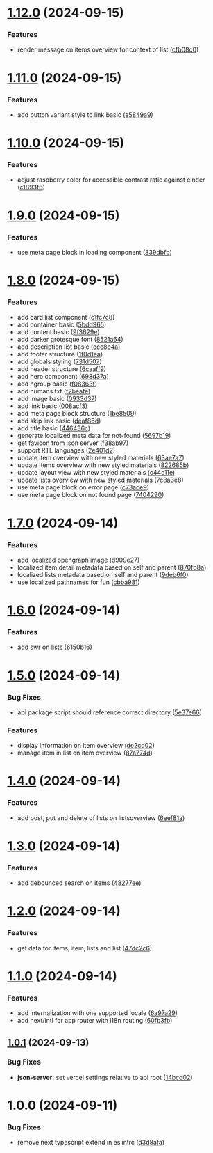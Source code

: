 # [1.12.0](https://github.com/eslook/list-it-2024/compare/v1.11.0...v1.12.0) (2024-09-15)


### Features

* render message on items overview for context of list ([cfb08c0](https://github.com/eslook/list-it-2024/commit/cfb08c056d1b1a227ef8be8f77dc9e82f2844e0b))

# [1.11.0](https://github.com/eslook/list-it-2024/compare/v1.10.0...v1.11.0) (2024-09-15)


### Features

* add button variant style to link basic ([e5849a9](https://github.com/eslook/list-it-2024/commit/e5849a97027ea8c59ab39fbf6e9edeb921c611df))

# [1.10.0](https://github.com/eslook/list-it-2024/compare/v1.9.0...v1.10.0) (2024-09-15)


### Features

* adjust raspberry color for accessible contrast ratio against cinder ([c1893f6](https://github.com/eslook/list-it-2024/commit/c1893f65fd05f07e04a526c20a9427226a6c3d66))

# [1.9.0](https://github.com/eslook/list-it-2024/compare/v1.8.0...v1.9.0) (2024-09-15)


### Features

* use meta page block in loading component ([839dbfb](https://github.com/eslook/list-it-2024/commit/839dbfbf5ed8dc3815421be96d4968321083298e))

# [1.8.0](https://github.com/eslook/list-it-2024/compare/v1.7.0...v1.8.0) (2024-09-15)


### Features

* add card list component ([c1fc7c8](https://github.com/eslook/list-it-2024/commit/c1fc7c8e658354b7a8e517994dc7508f167c6e34))
* add container basic ([5bdd965](https://github.com/eslook/list-it-2024/commit/5bdd96561fc960808e506c2ae58188c07a06079e))
* add content basic ([9f3629e](https://github.com/eslook/list-it-2024/commit/9f3629ed39bc3403c30679c2efab3678b160f254))
* add darker grotesque font ([8521a64](https://github.com/eslook/list-it-2024/commit/8521a640456f4efe1a28230ec13fcc77fd8a7c44))
* add description list basic ([ccc8c4a](https://github.com/eslook/list-it-2024/commit/ccc8c4a1d3fea5a487c6c6ed66e7dd3286dd31bb))
* add footer structure ([1f0d1ea](https://github.com/eslook/list-it-2024/commit/1f0d1ea0ed3d0a2b9e0675fbaa0f92e08ba6067b))
* add globals styling ([731d507](https://github.com/eslook/list-it-2024/commit/731d5074e1e54c3a9bb808d40b5de9482d08233a))
* add header structure ([6caaff9](https://github.com/eslook/list-it-2024/commit/6caaff902380e52a14829d756f612e7796cec9f9))
* add hero component ([698d37a](https://github.com/eslook/list-it-2024/commit/698d37ad5253821fed32a9310876cc4d9b61bfe9))
* add hgroup basic ([f08363f](https://github.com/eslook/list-it-2024/commit/f08363f5c5ced933074b0ad7df68dd5fb5e5f09f))
* add humans.txt ([f2beafe](https://github.com/eslook/list-it-2024/commit/f2beafe6946b72a572fd866f19f9dcd29cdc44a7))
* add image basic ([0933d37](https://github.com/eslook/list-it-2024/commit/0933d37358326c309d40e7608a2df8fdb3426fe1))
* add link basic ([008acf3](https://github.com/eslook/list-it-2024/commit/008acf364410ae2eb815304e72d442a0ab358004))
* add meta page block structure ([1be8509](https://github.com/eslook/list-it-2024/commit/1be850993b5ae39adb32a7b213336489f66ddbcc))
* add skip link basic ([deaf86d](https://github.com/eslook/list-it-2024/commit/deaf86dd3acb54956d5e9737490548ce3ece0d8f))
* add title basic ([446436c](https://github.com/eslook/list-it-2024/commit/446436c2cf778cbba762d1cb7a00db2ad11f44ae))
* generate localized meta data for not-found ([5697b19](https://github.com/eslook/list-it-2024/commit/5697b19d5a21d0f273e071a49d81f9a5e12c2ed8))
* get favicon from json server ([f38ab97](https://github.com/eslook/list-it-2024/commit/f38ab97e5d0a0019a85a7dba40e269b6b73450d9))
* support RTL languages ([2e401d2](https://github.com/eslook/list-it-2024/commit/2e401d2c3b0ead4a8f62700b8a4d5d75ce267543))
* update item overview with new styled materials ([63ae7a7](https://github.com/eslook/list-it-2024/commit/63ae7a76e0c16478d140079be97921716c80bcfd))
* update items overview with new styled materials ([822685b](https://github.com/eslook/list-it-2024/commit/822685b5bbb645fbcc718ac4d61ed289bc957ac6))
* update layout view with new styled materials ([c44c11e](https://github.com/eslook/list-it-2024/commit/c44c11eb1c614ff8675f40aa803c3354113a62aa))
* update lists overview with new styled materials ([7c8a3e8](https://github.com/eslook/list-it-2024/commit/7c8a3e802a47ef53abffbf3a028b120137c5608b))
* use meta page block on error page ([c73ace9](https://github.com/eslook/list-it-2024/commit/c73ace9d95a22f574b5e6bf109ed561af2f16744))
* use meta page block on not found page ([7404290](https://github.com/eslook/list-it-2024/commit/740429018c2e3fd5f8e80e6428ea2d7b32df946c))

# [1.7.0](https://github.com/eslook/list-it-2024/compare/v1.6.0...v1.7.0) (2024-09-14)


### Features

* add localized opengraph image ([d909e27](https://github.com/eslook/list-it-2024/commit/d909e27ba11e0700cc45024f68cdd9224cc2fade))
* localized item detail metadata based on self and parent ([870fb8a](https://github.com/eslook/list-it-2024/commit/870fb8a143139bbe48736c4407dc4ede01a51c66))
* localized lists metadata based on self and parent ([9deb6f0](https://github.com/eslook/list-it-2024/commit/9deb6f0a2926c68725004cb42b58cefa595afa96))
* use localized pathnames for fun ([cbba981](https://github.com/eslook/list-it-2024/commit/cbba981b98eca4f23873893ceee3a146d17cf4f5))

# [1.6.0](https://github.com/eslook/list-it-2024/compare/v1.5.0...v1.6.0) (2024-09-14)


### Features

* add swr on lists ([6150b16](https://github.com/eslook/list-it-2024/commit/6150b16fb156d7dc3c27176d8adc5a77fcb0ea06))

# [1.5.0](https://github.com/eslook/list-it-2024/compare/v1.4.0...v1.5.0) (2024-09-14)


### Bug Fixes

* api package script should reference correct directory ([5e37e66](https://github.com/eslook/list-it-2024/commit/5e37e668fff453f206379ad4169b3ede4a77f67a))


### Features

* display information on item overview ([de2cd02](https://github.com/eslook/list-it-2024/commit/de2cd024e1d356e31130c37dbdab08de5b16ca8b))
* manage item in list on item overview ([87a774d](https://github.com/eslook/list-it-2024/commit/87a774d5e792d05b10ba80818f8e6b5d8c86d653))

# [1.4.0](https://github.com/eslook/list-it-2024/compare/v1.3.0...v1.4.0) (2024-09-14)


### Features

* add post, put and delete of lists on listsoverview ([6eef81a](https://github.com/eslook/list-it-2024/commit/6eef81a4805b762217c1966aa752feb5fc0b7012))

# [1.3.0](https://github.com/eslook/list-it-2024/compare/v1.2.0...v1.3.0) (2024-09-14)


### Features

* add debounced search on items ([48277ee](https://github.com/eslook/list-it-2024/commit/48277ee8d1f86a78c160fc93f4e7f45507495a96))

# [1.2.0](https://github.com/eslook/list-it-2024/compare/v1.1.0...v1.2.0) (2024-09-14)


### Features

* get data for items, item, lists and list ([47dc2c6](https://github.com/eslook/list-it-2024/commit/47dc2c6feea468e7ada7a37b6c3b33c07994ec89))

# [1.1.0](https://github.com/eslook/list-it-2024/compare/v1.0.1...v1.1.0) (2024-09-14)


### Features

* add internalization with one supported locale ([6a97a29](https://github.com/eslook/list-it-2024/commit/6a97a29b6755fe8d412b55310748e3c742dd60d6))
* add next/intl for app router with i18n routing ([60fb3fb](https://github.com/eslook/list-it-2024/commit/60fb3fb211e70ea2c54356a9f8d064ea855d1b1d))

## [1.0.1](https://github.com/eslook/list-it-2024/compare/v1.0.0...v1.0.1) (2024-09-13)


### Bug Fixes

* **json-server:** set vercel settings relative to api root ([14bcd02](https://github.com/eslook/list-it-2024/commit/14bcd027fb75dfc495fb1bb77350be479cf4a538))

# 1.0.0 (2024-09-11)


### Bug Fixes

* remove next typescript extend in eslintrc ([d3d8afa](https://github.com/eslook/list-it-2024/commit/d3d8afa5a7aa9b460ac8c1cdde2bcbeb40319d15))
